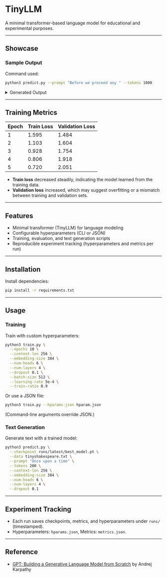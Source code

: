 # TinyLLM

A minimal transformer-based language model for educational and experimental purposes.

---

## Showcase

### Sample Output

Command used:
```bash
python3 predict.py --prompt "Before we proceed any " --tokens 1000
```

<details>
<summary>Generated Output</summary>

```
Before we proceed any poison.  
I think the best day should forget swear't:
For thou, thou dost possess. My feart name be:
She would be prisoner runs as he drunk, for his
mildish. What's to some other of his is knave?

MENENIUS:
He's lucker him: he's capital. I am come to Juliet,
Proclaim to be fury him where objectica,
And I, not he is, he who's not. I am:
Their most any comfort and some play'd
To service the hundred him still. Farewell, which you ere
If you were with you.

POLIXENES:
Howsoeverly in men?

CAMILLO:
Madam, a Pomfret:
Why could you make haste, should buy apack your
magic.

HASTINGS:
He shall after.

LEONTES:
A much deposed by this lady her,
As none base that is the fury world.
Stay thou art Coriolanus!
Thou promisent out o'er the dear to keep your friends,
Divine my heart's name in dyumbles;
And after thing of my brother brother Lancasters;
So had born with them of my thing warm.

CATESBY:
Welcome the hope of thee strength victory;
Than which too rare for in the duke of Marian Oxford?
Therefore
```
</details>

---

## Training Metrics

| Epoch | Train Loss | Validation Loss |
|-------|------------|----------------|
| 1     | 1.595      | 1.484          |
| 2     | 1.103      | 1.604          |
| 3     | 0.928      | 1.754          |
| 4     | 0.806      | 1.918          |
| 5     | 0.720      | 2.051          |

- **Train loss** decreased steadily, indicating the model learned from the training data.
- **Validation loss** increased, which may suggest overfitting or a mismatch between training and validation sets.

---

## Features
- Minimal transformer (TinyLLM) for language modeling
- Configurable hyperparameters (CLI or JSON)
- Training, evaluation, and text generation scripts
- Reproducible experiment tracking (hyperparameters and metrics per run)

---

## Installation
Install dependencies:
```bash
pip install -r requirements.txt
```

---

## Usage

### Training
Train with custom hyperparameters:
```bash
python3 train.py \
  --epochs 10 \
  --context-len 256 \
  --embedding-size 384 \
  --num-heads 6 \
  --num-layers 4 \
  --dropout 0.1 \
  --batch-size 512 \
  --learning-rate 5e-4 \
  --train-ratio 0.9
```

Or use a JSON file:
```bash
python3 train.py --hparams-json hparam.json
```
(Command-line arguments override JSON.)

### Text Generation
Generate text with a trained model:
```bash
python3 predict.py \
  --checkpoint runs/latest/best_model.pt \
  --data tinyshakespeare.txt \
  --prompt "Once upon a time" \
  --tokens 200 \
  --context-len 256 \
  --embedding-size 384 \
  --num-heads 6 \
  --num-layers 4 \
  --dropout 0.1
```

---

## Experiment Tracking
- Each run saves checkpoints, metrics, and hyperparameters under `runs/` (timestamped).
- Hyperparameters: `hparams.json`, Metrics: `metrics.json`.

---

## Reference
- [GPT: Building a Generative Language Model from Scratch](https://www.youtube.com/watch?v=kCc8FmEb1nY) by Andrej Karpathy